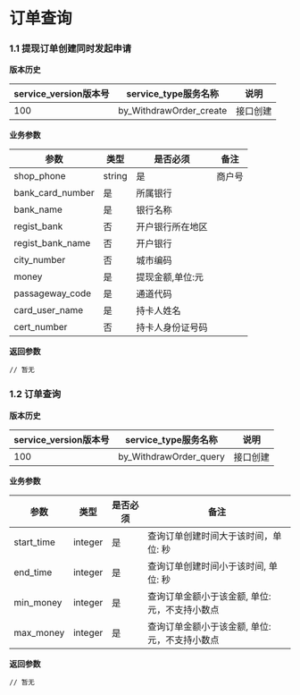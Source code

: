 # 订单查询


### 1.1 提现订单创建同时发起申请


**版本历史**

|service_version版本号|service_type服务名称|说明|
|----|---|---|
|100|by_WithdrawOrder_create|接口创建|

**业务参数**

|参数 |类型|是否必须|备注|
| ---------------- | ------------------------ | ------------------------ | ------------------------ |
|shop_phone|string|是|商户号|
|bank_card_number|是|所属银行|
|bank_name|是|银行名称|
|regist_bank|否|开户银行所在地区|
|regist_bank_name|否|开户银行|
|city_number|否|城市编码|
|money|是|提现金额,单位:元|
|passageway_code|是|通道代码|
|card_user_name|是|持卡人姓名|
|cert_number|否|持卡人身份证号码|

**返回参数** 
```
// 暂无
```


### 1.2 订单查询


**版本历史**

|service_version版本号|service_type服务名称|说明|
|----|---|---|
|100|by_WithdrawOrder_query|接口创建|

**业务参数**

|参数 |类型|是否必须|备注|
| ---------------- | ------------------------ | ------------------------ | ------------------------ |
|start_time|integer|是|查询订单创建时间大于该时间，单位: 秒 |
|end_time|integer|是|查询订单创建时间小于该时间, 单位: 秒|
|min_money|integer|是|查询订单金额小于该金额, 单位: 元，不支持小数点|
|max_money|integer|是|查询订单金额小于该金额, 单位: 元，不支持小数点|


**返回参数** 
```
// 暂无
```

